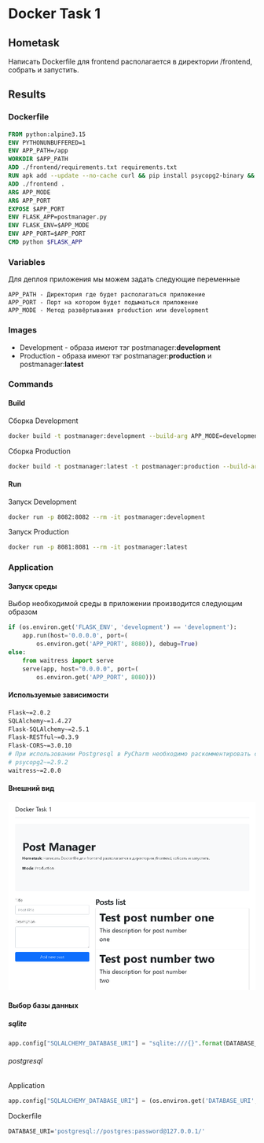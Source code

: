 # Docker Task 1
## Hometask
Написать Dockerfile для frontend располагается в директории /frontend, собрать и запустить.
## Results

### Dockerfile

```Dockerfile
FROM python:alpine3.15
ENV PYTHONUNBUFFERED=1
ENV APP_PATH=/app
WORKDIR $APP_PATH
ADD ./frontend/requirements.txt requirements.txt
RUN apk add --update --no-cache curl && pip install psycopg2-binary && pip install -r requirements.txt
ADD ./frontend .
ARG APP_MODE
ARG APP_PORT
EXPOSE $APP_PORT
ENV FLASK_APP=postmanager.py
ENV FLASK_ENV=$APP_MODE
ENV APP_PORT=$APP_PORT
CMD python $FLASK_APP
```

### Variables
Для деплоя приложения мы можем задать следующие переменные
```
APP_PATH - Директория где будет располагаться приложение
APP_PORT - Порт на котором будет подыматься приложение
APP_MODE - Метод развёртывания production или development
```

### Images

* Development - образа имеют тэг postmanager:**development**
* Production - образа имеют тэг postmanager:**production** и postmanager:**latest**

### Commands
#### Build
Сборка Development
```bash
docker build -t postmanager:development --build-arg APP_MODE=development --build-arg APP_PORT=8082 .
```

Сборка Production
```bash
docker build -t postmanager:latest -t postmanager:production --build-arg APP_MODE=production --build-arg APP_PORT=8081 . 
```
#### Run

Запуск Development
```bash
docker run -p 8082:8082 --rm -it postmanager:development
```

Запуск Production
```bash
docker run -p 8081:8081 --rm -it postmanager:latest
```

### Application
#### Запуск среды
Выбор необходимой среды в приложении производится следующим образом
```python
if (os.environ.get('FLASK_ENV', 'development') == 'development'):
    app.run(host='0.0.0.0', port=(
        os.environ.get('APP_PORT', 8080)), debug=True)
else:
    from waitress import serve
    serve(app, host="0.0.0.0", port=(
        os.environ.get('APP_PORT', 8080)))
```
#### Используемые зависимости
```bash
Flask~=2.0.2
SQLAlchemy~=1.4.27
Flask-SQLAlchemy~=2.5.1
Flask-RESTful~=0.3.9
Flask-CORS~=3.0.10
# При использовании Postgresql в PyCharm необходимо раскомментировать следующую строку
# psycopg2~=2.9.2
waitress~=2.0.0
```
#### Внешний вид
![App](images/app.png)

#### Выбор базы данных

##### sqlite

```python
app.config["SQLALCHEMY_DATABASE_URI"] = "sqlite:///{}".format(DATABASE_FILE)
```

###### postgresql

Application
```python
app.config["SQLALCHEMY_DATABASE_URI"] = (os.environ.get('DATABASE_URI', 'postgresql://postgres:password@127.0.0.1/'))
```

Dockerfile
```Dockerfile
DATABASE_URI='postgresql://postgres:password@127.0.0.1/'
```